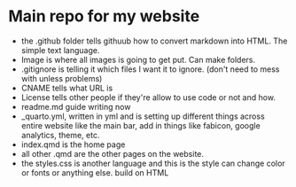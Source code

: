 # Main repo for my website

* the .github folder tells githuub how to convert markdown into HTML. The simple text language. 
* Image is where all images is going to get put. Can make folders.
* .gitignore is telling it which files I want it to ignore. (don't need to mess with unless problems)
* CNAME tells what URL is
* License tells other people if they're allow to use code or not and how.
* readme.md guide writing now
* _quarto.yml, written in yml and is setting up different things across entire website like the main bar, add in things like fabicon, google analytics, theme, etc.
* index.qmd is the home page
* all other .qmd are the other pages on the website.
* the styles.css is another language and this is the style can change color or fonts or anything else. build on HTML
